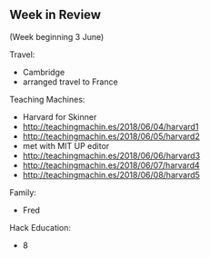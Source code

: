 ## Week in Review

(Week beginning 3 June)

Travel:
* Cambridge
* arranged travel to France

Teaching Machines:
* Harvard for Skinner
* http://teachingmachin.es/2018/06/04/harvard1
* http://teachingmachin.es/2018/06/05/harvard2
* met with MIT UP editor
* http://teachingmachin.es/2018/06/06/harvard3
* http://teachingmachin.es/2018/06/07/harvard4
* http://teachingmachin.es/2018/06/08/harvard5

Family:
* Fred

Hack Education:
* 8
